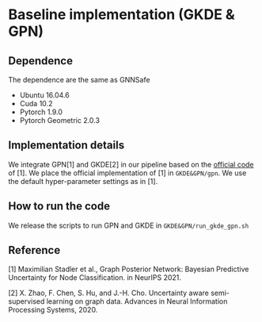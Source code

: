 # Baseline implementation (GKDE & GPN)

## Dependence
The dependence are the same as GNNSafe
- Ubuntu 16.04.6
- Cuda 10.2
- Pytorch 1.9.0
- Pytorch Geometric 2.0.3

## Implementation details
We integrate GPN[1] and GKDE[2] in our pipeline based on the [official code](https://github.com/stadlmax/Graph-Posterior-Network) of [1]. 
We place the official implementation of [1] in `GKDE&GPN/gpn`. We use the default hyper-parameter settings as in [1]. 

## How to run the code
We release the scripts to run GPN and GKDE in `GKDE&GPN/run_gkde_gpn.sh`

## Reference
[1] Maximilian Stadler et al., Graph Posterior Network: Bayesian Predictive Uncertainty for Node Classification. 
 in NeurIPS 2021.

[2] X. Zhao, F. Chen, S. Hu, and J.-H. Cho. Uncertainty aware semi-supervised learning on graph
data. Advances in Neural Information Processing Systems, 2020.